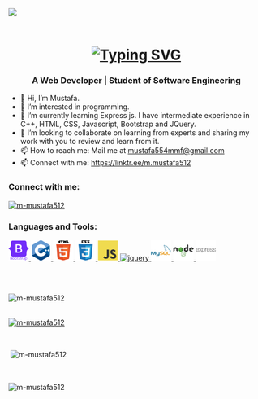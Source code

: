 ![](https://komarev.com/ghpvc/?username=m-mustafa512&style=flat-square)
<br><br>

<h1 align="center">       
    <a href="https://git.io/typing-svg"><img src="https://readme-typing-svg.demolab.com?font=Fira+Code&duration=4000&pause=1000&color=286FF7&width=435&height=55&lines=Hi+There!+%F0%9F%91%8B+;I'm+Muhammad+Mustafa" alt="Typing SVG" /></a>
</h1> 
<h3 align="center">A Web Developer | Student of Software Engineering</h3>


- 👋 Hi, I’m Mustafa.
- 👀 I’m interested in programming.
- 🌱 I’m currently learning Express js. I have intermediate experience in C++, HTML, CSS, Javascript, Bootstrap and JQuery.
- 💞️ I’m looking to collaborate on learning from experts and sharing my work with you to review and learn from it.
- 📫 How to reach me: Mail me at mustafa554mmf@gmail.com
- 📫 Connect with me: https://linktr.ee/m.mustafa512

<h3 align="left">Connect with me:</h3>
<p align="left">
<a href="https://linkedin.com/in/m-mustafa512" target="blank"><img align="center" src="https://raw.githubusercontent.com/rahuldkjain/github-profile-readme-generator/master/src/images/icons/Social/linked-in-alt.svg" alt="m-mustafa512" height="30" width="40" /></a>
</p>

<h3 align="left">Languages and Tools:</h3>
<p align="left"> 
<a href="https://getbootstrap.com" target="_blank" rel="noreferrer"> <img src="https://raw.githubusercontent.com/devicons/devicon/master/icons/bootstrap/bootstrap-plain-wordmark.svg" alt="bootstrap" width="40" height="40"/> </a> 
<a href="https://www.w3schools.com/cpp/" target="_blank" rel="noreferrer"> <img src="https://raw.githubusercontent.com/devicons/devicon/master/icons/cplusplus/cplusplus-original.svg" alt="cplusplus" width="40" height="40"/> </a> 
<a href="https://www.w3.org/html/" target="_blank" rel="noreferrer"> <img src="https://raw.githubusercontent.com/devicons/devicon/master/icons/html5/html5-original-wordmark.svg" alt="html5" width="40" height="40"/> </a> 
<a href="https://www.w3schools.com/css/" target="_blank" rel="noreferrer"> <img src="https://raw.githubusercontent.com/devicons/devicon/master/icons/css3/css3-original-wordmark.svg" alt="css3" width="40" height="40"/> </a> 
<a href="https://developer.mozilla.org/en-US/docs/Web/JavaScript" target="_blank" rel="noreferrer"> <img src="https://raw.githubusercontent.com/devicons/devicon/master/icons/javascript/javascript-original.svg" alt="javascript" width="40" height="40"/> </a> 
<a href="https://jquery.com/" target="_blank" rel="noreferrer"> <img src="https://github.com/user-attachments/assets/2b1c990e-12d4-405a-842b-88d9aa9c784b" alt="jquery" width="40" height="40"/> </a> 
<a href="https://www.mysql.com/" target="_blank" rel="noreferrer"> <img src="https://raw.githubusercontent.com/devicons/devicon/master/icons/mysql/mysql-original-wordmark.svg" alt="mysql" width="40" height="40"/> </a> 
<a href="https://nodejs.org" target="_blank" rel="noreferrer"> <img src="https://raw.githubusercontent.com/devicons/devicon/master/icons/nodejs/nodejs-original-wordmark.svg" alt="nodejs" width="40" height="40"/> </a>  
<a href="https://expressjs.com" target="_blank" rel="noreferrer"> <img src="https://raw.githubusercontent.com/devicons/devicon/master/icons/express/express-original-wordmark.svg" alt="express" width="40" height="40"/> </a> 
 </p> <br><br>

<p><img align="left" src="https://github-readme-stats.vercel.app/api/top-langs?username=m-mustafa512&show_icons=true&locale=en&layout=compact" alt="m-mustafa512" /></p> 
<br>
<br>


<p align="left"> <a href="https://github.com/ryo-ma/github-profile-trophy"><img src="https://github-profile-trophy.vercel.app/?username=m-mustafa512" alt="m-mustafa512" /></a> </p> <br>


<p>&nbsp;<img align="center" src="https://github-readme-stats.vercel.app/api?username=m-mustafa512&show_icons=true&locale=en" alt="m-mustafa512" /></p> <br>

<p><img align="center" src="https://github-readme-streak-stats.herokuapp.com/?user=m-mustafa512&" alt="m-mustafa512" /></p>
<br>





<!---
![](https://komarev.com/ghpvc/?username=m-mustafa512&style=flat-square)
<br><br>


- 👋 Hi, I’m Mustafa
- 👀 I’m interested in programming
- 🌱 I’m currently learning Javascript. I have intermediate experience in C++, HTML, CSS and Bootstrap.
- 💞️ I’m looking to collaborate on learning from experts and sharing my work with you to review and learn from it.
- 📫 How to reach me: Mail me at mustafa554mmf@gmail.com
- 📫 Connect with me: https://linktr.ee/m.mustafa512



<h3 align="left">Languages and Tools:</h3>
<p align="left"> <a href="https://getbootstrap.com" target="_blank" rel="noreferrer"> <img src="https://raw.githubusercontent.com/devicons/devicon/master/icons/bootstrap/bootstrap-plain-wordmark.svg" alt="bootstrap" width="40" height="40"/> </a> 
<a href="https://www.w3schools.com/cpp/" target="_blank" rel="noreferrer"> <img src="https://raw.githubusercontent.com/devicons/devicon/master/icons/cplusplus/cplusplus-original.svg" alt="cplusplus" width="40" height="40"/> </a> 
<a href="https://www.w3schools.com/css/" target="_blank" rel="noreferrer"> <img src="https://raw.githubusercontent.com/devicons/devicon/master/icons/css3/css3-original-wordmark.svg" alt="css3" width="40" height="40"/> </a> 
<a href="https://www.w3.org/html/" target="_blank" rel="noreferrer"> <img src="https://raw.githubusercontent.com/devicons/devicon/master/icons/html5/html5-original-wordmark.svg" alt="html5" width="40" height="40"/> </a>
<a href="https://developer.mozilla.org/en-US/docs/Web/JavaScript" target="_blank" rel="noreferrer"> <img src="https://raw.githubusercontent.com/devicons/devicon/master/icons/javascript/javascript-original.svg" alt="javascript" width="40" height="40"/> </a>
<a href="https://jquery.com/" target="_blank" rel="noreferrer"> <img src="https://github.com/user-attachments/assets/2b1c990e-12d4-405a-842b-88d9aa9c784b" alt="jquery" width="40" height="40"/> </a>  </p><br><br>

[![trophy](https://github-profile-trophy.vercel.app/?username=m-mustafa512&theme=flat)](https://github.com/m-mustafa512/)

<br>

![Top Langs](https://github-readme-stats.vercel.app/api/top-langs/?username=m-mustafa512&layout=compact)

<br><br>
<p>&nbsp;<img align="center" src="https://github-readme-stats.vercel.app/api?username=m-mustafa512&show_icons=true&locale=en" alt="m-mustafa512" /></p>
--->
